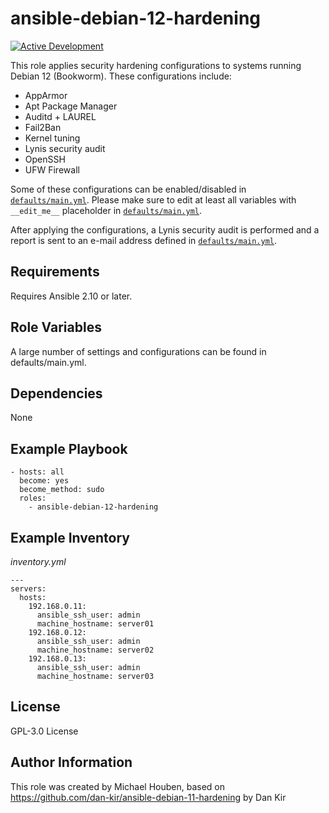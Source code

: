 # ansible-debian-12-hardening

[![Active Development](https://img.shields.io/badge/Maintenance%20Level-Actively%20Developed-brightgreen.svg)](https://gist.github.com/cheerfulstoic/d107229326a01ff0f333a1d3476e068d)

This role applies security hardening configurations to systems running Debian 12 (Bookworm). These configurations include:

* AppArmor
* Apt Package Manager
* Auditd + LAUREL
* Fail2Ban
* Kernel tuning
* Lynis security audit
* OpenSSH
* UFW Firewall

Some of these configurations can be enabled/disabled in [`defaults/main.yml`](https://github.com/michael-houben/ansible-debian-12-hardening/blob/main/defaults/main.yml). Please make sure to edit at least all variables with  `__edit_me__` placeholder in [`defaults/main.yml`](https://github.com/michael-houben/ansible-debian-12-hardening/blob/main/defaults/main.yml).

After applying the configurations, a Lynis security audit is performed and a report is sent to an e-mail address defined in [`defaults/main.yml`](https://github.com/michael-houben/ansible-debian-12-hardening/blob/main/defaults/main.yml).

## Requirements
Requires Ansible 2.10 or later.

## Role Variables
A large number of settings and configurations can be found in defaults/main.yml.

## Dependencies
None

## Example Playbook

    - hosts: all
      become: yes
      become_method: sudo
      roles:
        - ansible-debian-12-hardening

## Example Inventory

*inventory.yml*

    ---
    servers:
      hosts:
        192.168.0.11:
          ansible_ssh_user: admin
          machine_hostname: server01
        192.168.0.12:
          ansible_ssh_user: admin
          machine_hostname: server02
        192.168.0.13:
          ansible_ssh_user: admin
          machine_hostname: server03

## License
GPL-3.0 License

## Author Information
This role was created by Michael Houben, based on <https://github.com/dan-kir/ansible-debian-11-hardening> by Dan Kir
